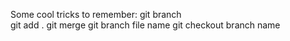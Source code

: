 Some cool tricks to remember:
                git branch  
                git add .
                git merge
                git branch file name
                git checkout branch name
